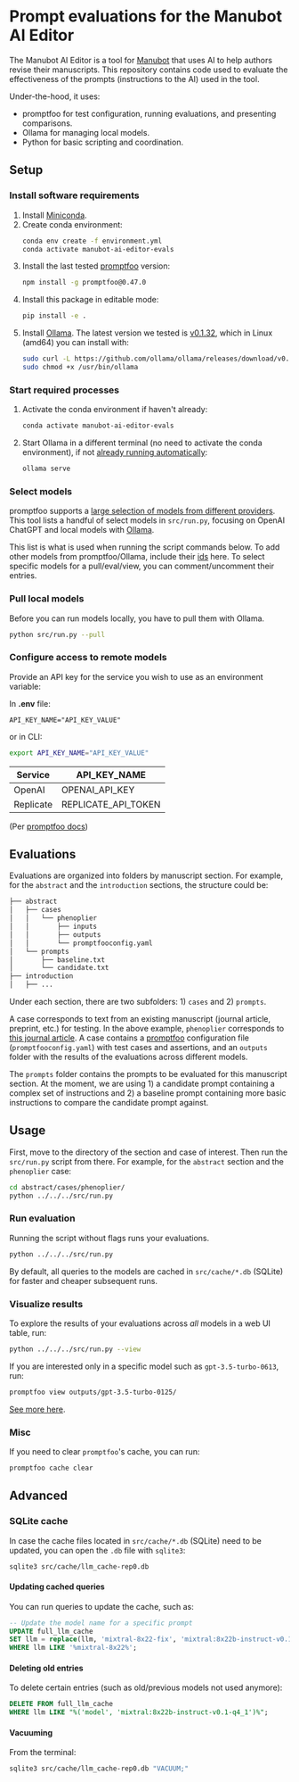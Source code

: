 # Prompt evaluations for the Manubot AI Editor

The Manubot AI Editor is a tool for [Manubot](https://manubot.org) that uses AI to help authors revise their manuscripts.
This repository contains code used to evaluate the effectiveness of the prompts (instructions to the AI) used in the tool.

Under-the-hood, it uses:

- promptfoo for test configuration, running evaluations, and presenting comparisons.
- Ollama for managing local models.
- Python for basic scripting and coordination.

## Setup

### Install software requirements

1. Install [Miniconda](https://docs.conda.io/en/latest/miniconda.html).
1. Create conda environment:
   ```bash
   conda env create -f environment.yml
   conda activate manubot-ai-editor-evals
   ```
1. Install the last tested [promptfoo](https://promptfoo.dev/) version:
   ```bash
   npm install -g promptfoo@0.47.0
   ```
1. Install this package in editable mode:
   ```bash
   pip install -e .
   ```
1. Install [Ollama](https://ollama.ai/). The latest version we tested is [v0.1.32](https://github.com/ollama/ollama/releases/tag/v0.1.32), which in Linux (amd64) you can install with:
   ```bash
   sudo curl -L https://github.com/ollama/ollama/releases/download/v0.1.32/ollama-linux-amd64 -o /usr/bin/ollama
   sudo chmod +x /usr/bin/ollama
   ```

### Start required processes

1. Activate the conda environment if haven't already:
   ```bash
   conda activate manubot-ai-editor-evals
   ```
1. Start Ollama in a different terminal (no need to activate the conda environment), if not [already running automatically](https://github.com/jmorganca/ollama/issues/707):
   ```bash
   ollama serve
   ```

### Select models

promptfoo supports a [large selection of models from different providers](https://www.promptfoo.dev/docs/providers).
This tool lists a handful of select models in `src/run.py`, focusing on OpenAI ChatGPT and local models with [Ollama](https://ollama.ai/library).

This list is what is used when running the script commands below.
To add other models from promptfoo/Ollama, include their [ids](https://www.promptfoo.dev/docs/providers/ollama) here.
To select specific models for a pull/eval/view, you can comment/uncomment their entries.

### Pull local models

Before you can run models locally, you have to pull them with Ollama.

```bash
python src/run.py --pull
```

### Configure access to remote models

Provide an API key for the service you wish to use as an environment variable:

In **.env** file:

```
API_KEY_NAME="API_KEY_VALUE"
```

or in CLI:

```bash
export API_KEY_NAME="API_KEY_VALUE"
```

| Service   | API_KEY_NAME        |
| --------- | ------------------- |
| OpenAI    | OPENAI_API_KEY      |
| Replicate | REPLICATE_API_TOKEN |

(Per [promptfoo docs](https://www.promptfoo.dev/docs/providers))

## Evaluations

Evaluations are organized into folders by manuscript section.
For example, for the `abstract` and the `introduction` sections, the structure could be:

```bash
├── abstract
│   ├── cases
│   │   └── phenoplier
│   │       ├── inputs
│   │       ├── outputs
│   │       └── promptfooconfig.yaml
│   └── prompts
│       ├── baseline.txt
│       └── candidate.txt
├── introduction
│   ├── ...
```

Under each section, there are two subfolders: 1) `cases` and 2) `prompts`.

A case corresponds to text from an existing manuscript (journal article, preprint, etc.) for testing.
In the above example, `phenoplier` corresponds to [this journal article](https://doi.org/10.1038/s41467-023-41057-4).
A case contains a [promptfoo](https://promptfoo.dev/) configuration file (`promptfooconfig.yaml`) with test cases and assertions, and an `outputs` folder with the results of the evaluations across different models.

The `prompts` folder contains the prompts to be evaluated for this manuscript section.
At the moment, we are using 1) a candidate prompt containing a complex set of instructions and 2) a baseline prompt containing more basic instructions to compare the candidate prompt against.

## Usage

First, move to the directory of the section and case of interest.
Then run the `src/run.py` script from there.
For example, for the `abstract` section and the `phenoplier` case:

```bash
cd abstract/cases/phenoplier/
python ../../../src/run.py
```

### Run evaluation

Running the script without flags runs your evaluations.

```bash
python ../../../src/run.py
```

By default, all queries to the models are cached in `src/cache/*.db` (SQLite) for
faster and cheaper subsequent runs.

### Visualize results

To explore the results of your evaluations across *all* models in a web UI table, run:

```bash
python ../../../src/run.py --view
```

If you are interested only in a specific model such as `gpt-3.5-turbo-0613`, run:

```bash
promptfoo view outputs/gpt-3.5-turbo-0125/
```

[See more here](https://www.promptfoo.dev/docs/usage/web-ui).

### Misc

If you need to clear `promptfoo`'s cache, you can run:

```bash
promptfoo cache clear
```

## Advanced

### SQLite cache

In case the cache files located in `src/cache/*.db` (SQLite) need to be updated, you
can open the `.db` file with `sqlite3`:

```bash
sqlite3 src/cache/llm_cache-rep0.db
```

#### Updating cached queries

You can run queries to update the cache, such as:

```sql
-- Update the model name for a specific prompt
UPDATE full_llm_cache
SET llm = replace(llm, 'mixtral-8x22-fix', 'mixtral:8x22b-instruct-v0.1-q5_1' )
WHERE llm LIKE '%mixtral-8x22%';
```

#### Deleting old entries

To delete certain entries (such as old/previous models not used anymore):

```sql
DELETE FROM full_llm_cache
WHERE llm LIKE "%('model', 'mixtral:8x22b-instruct-v0.1-q4_1')%";
```

#### Vacuuming

From the terminal:

```bash
sqlite3 src/cache/llm_cache-rep0.db "VACUUM;"
```
